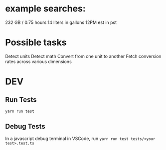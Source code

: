 # example searches:

232 GB / 0.75 hours
14 liters in gallons
12PM est in pst

# Possible tasks

Detect units
Detect math
Convert from one unit to another
Fetch conversion rates across various dimensions

# DEV

## Run Tests

`yarn run test`

## Debug Tests

In a javascript debug terminal in VSCode, run `yarn run test tests/<your test>.test.ts`